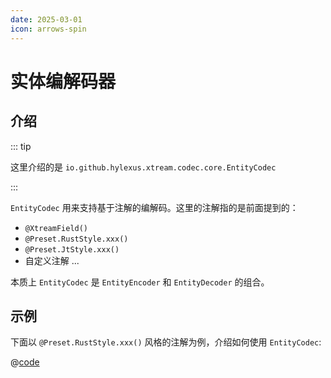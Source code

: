 ```yaml
---
date: 2025-03-01
icon: arrows-spin
---
```


# 实体编解码器

## 介绍

::: tip

这里介绍的是 `io.github.hylexus.xtream.codec.core.EntityCodec`

:::

`EntityCodec` 用来支持基于注解的编解码。这里的注解指的是前面提到的：

- `@XtreamField()`
- `@Preset.RustStyle.xxx()`
- `@Preset.JtStyle.xxx()`
- 自定义注解 ...

本质上 `EntityCodec` 是 `EntityEncoder` 和 `EntityDecoder` 的组合。

## 示例

下面以 `@Preset.RustStyle.xxx()` 风格的注解为例，介绍如何使用 `EntityCodec`:

@[code](@src/core/entity-codec/demo00/EntityCodecTest.java)

